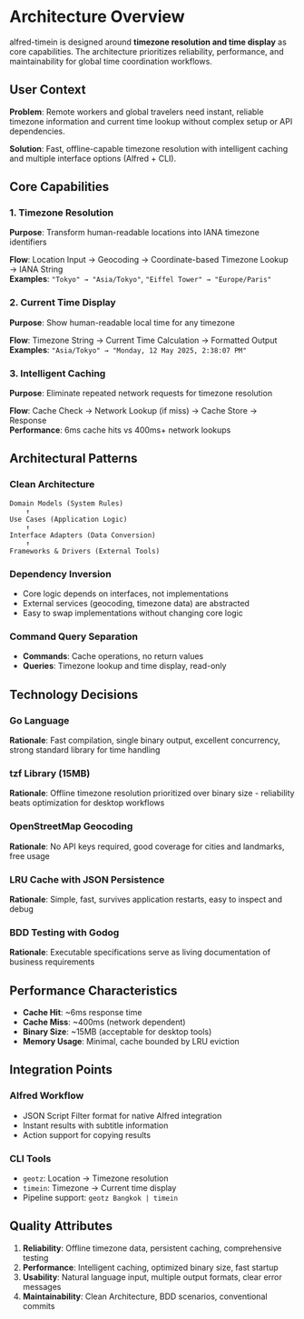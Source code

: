 # Architecture Overview

alfred-timein is designed around **timezone resolution and time display** as core capabilities. The architecture prioritizes reliability, performance, and maintainability for global time coordination workflows.

## User Context

**Problem**: Remote workers and global travelers need instant, reliable timezone information and current time lookup without complex setup or API dependencies.

**Solution**: Fast, offline-capable timezone resolution with intelligent caching and multiple interface options (Alfred + CLI).

## Core Capabilities

### 1. Timezone Resolution
**Purpose**: Transform human-readable locations into IANA timezone identifiers

**Flow**: Location Input → Geocoding → Coordinate-based Timezone Lookup → IANA String  
**Examples**: `"Tokyo" → "Asia/Tokyo"`, `"Eiffel Tower" → "Europe/Paris"`

### 2. Current Time Display  
**Purpose**: Show human-readable local time for any timezone

**Flow**: Timezone String → Current Time Calculation → Formatted Output  
**Examples**: `"Asia/Tokyo" → "Monday, 12 May 2025, 2:38:07 PM"`

### 3. Intelligent Caching
**Purpose**: Eliminate repeated network requests for timezone resolution

**Flow**: Cache Check → Network Lookup (if miss) → Cache Store → Response  
**Performance**: 6ms cache hits vs 400ms+ network lookups

## Architectural Patterns

### Clean Architecture
```
Domain Models (System Rules)
    ↑
Use Cases (Application Logic)  
    ↑
Interface Adapters (Data Conversion)
    ↑  
Frameworks & Drivers (External Tools)
```

### Dependency Inversion
- Core logic depends on interfaces, not implementations
- External services (geocoding, timezone data) are abstracted
- Easy to swap implementations without changing core logic

### Command Query Separation
- **Commands**: Cache operations, no return values
- **Queries**: Timezone lookup and time display, read-only

## Technology Decisions

### Go Language
**Rationale**: Fast compilation, single binary output, excellent concurrency, strong standard library for time handling

### tzf Library (15MB)
**Rationale**: Offline timezone resolution prioritized over binary size - reliability beats optimization for desktop workflows

### OpenStreetMap Geocoding  
**Rationale**: No API keys required, good coverage for cities and landmarks, free usage

### LRU Cache with JSON Persistence
**Rationale**: Simple, fast, survives application restarts, easy to inspect and debug

### BDD Testing with Godog
**Rationale**: Executable specifications serve as living documentation of business requirements

## Performance Characteristics

- **Cache Hit**: ~6ms response time
- **Cache Miss**: ~400ms (network dependent)  
- **Binary Size**: ~15MB (acceptable for desktop tools)
- **Memory Usage**: Minimal, cache bounded by LRU eviction

## Integration Points

### Alfred Workflow
- JSON Script Filter format for native Alfred integration
- Instant results with subtitle information
- Action support for copying results

### CLI Tools  
- `geotz`: Location → Timezone resolution
- `timein`: Timezone → Current time display
- Pipeline support: `geotz Bangkok | timein`

## Quality Attributes

1. **Reliability**: Offline timezone data, persistent caching, comprehensive testing
2. **Performance**: Intelligent caching, optimized binary size, fast startup  
3. **Usability**: Natural language input, multiple output formats, clear error messages
4. **Maintainability**: Clean Architecture, BDD scenarios, conventional commits